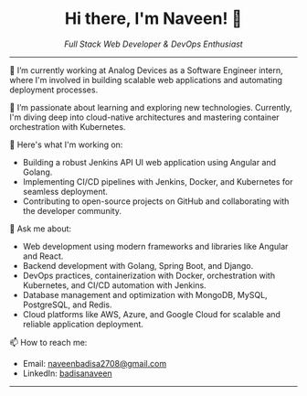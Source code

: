 <div align="center">
  <h1>Hi there, I'm Naveen! 👋</h1>
  <p><em>Full Stack Web Developer & DevOps Enthusiast</em></p>
</div>

---

🔭 I’m currently working at Analog Devices as a Software Engineer intern, where I'm involved in building scalable web applications and automating deployment processes.

🌱 I’m passionate about learning and exploring new technologies. Currently, I'm diving deep into cloud-native architectures and mastering container orchestration with Kubernetes.

🚀 Here's what I'm working on:
- Building a robust Jenkins API UI web application using Angular and Golang.
- Implementing CI/CD pipelines with Jenkins, Docker, and Kubernetes for seamless deployment.
- Contributing to open-source projects on GitHub and collaborating with the developer community.

💬 Ask me about:
- Web development using modern frameworks and libraries like Angular and React.
- Backend development with Golang, Spring Boot, and Django.
- DevOps practices, containerization with Docker, orchestration with Kubernetes, and CI/CD automation with Jenkins.
- Database management and optimization with MongoDB, MySQL, PostgreSQL, and Redis.
- Cloud platforms like AWS, Azure, and Google Cloud for scalable and reliable application deployment.

📫 How to reach me:
- Email: naveenbadisa2708@gmail.com
- LinkedIn: [badisanaveen](https://linkedin.com/in/badisanaveen)

---

</div>
